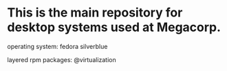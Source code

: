 # This is the main repository for desktop systems used at Megacorp.

operating system: fedora silverblue

layered rpm packages: @virtualization
